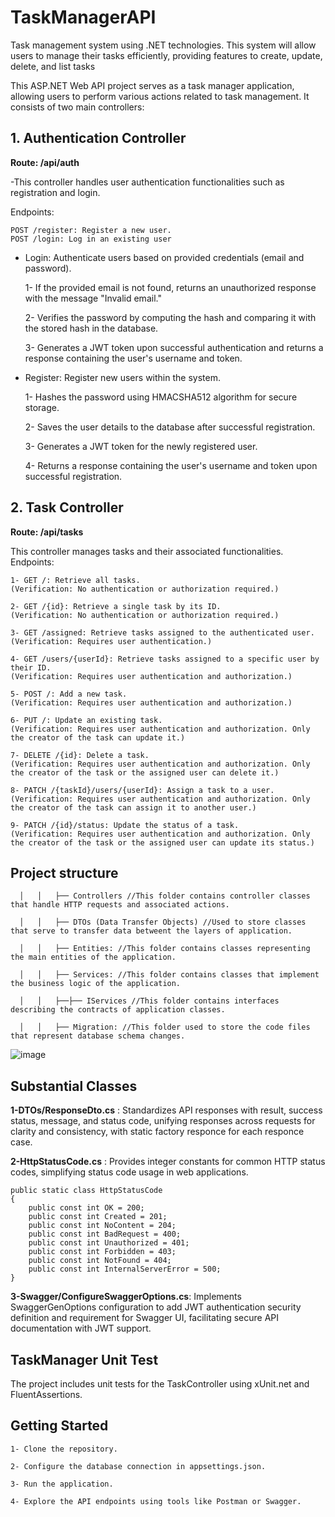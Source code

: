 # TaskManagerAPI
Task management system using .NET technologies. This system will allow users to manage their tasks efficiently, providing features to create, update, delete, and list tasks

This ASP.NET Web API project serves as a task manager application, allowing users to perform various actions related to task management. It consists of two main controllers:

## 1. Authentication Controller
**Route: /api/auth**

-This controller handles user authentication functionalities such as registration and login.

Endpoints:

	POST /register: Register a new user.
	POST /login: Log in an existing user
 
- Login: Authenticate users based on provided credentials (email and password).

 
	1- If the provided email is not found, returns an unauthorized response with the message "Invalid email."
	  
	2- Verifies the password by computing the hash and comparing it with the stored hash in the database.
	  
	3- Generates a JWT token upon successful authentication and returns a response containing the user's username and token.
  

- Register: Register new users within the system.


	1- Hashes the password using HMACSHA512 algorithm for secure storage.
	
	2- Saves the user details to the database after successful registration.
	
	3- Generates a JWT token for the newly registered user.
	
	4- Returns a response containing the user's username and token upon successful registration.

## 2. Task Controller

**Route: /api/tasks**

This controller manages tasks and their associated functionalities.
Endpoints:

	1- GET /: Retrieve all tasks. 
 	(Verification: No authentication or authorization required.)
	
	2- GET /{id}: Retrieve a single task by its ID. 
 	(Verification: No authentication or authorization required.)
	
	3- GET /assigned: Retrieve tasks assigned to the authenticated user. 
 	(Verification: Requires user authentication.)
	
	4- GET /users/{userId}: Retrieve tasks assigned to a specific user by their ID. 
 	(Verification: Requires user authentication and authorization.)
	
	5- POST /: Add a new task.
 	(Verification: Requires user authentication and authorization.)
  
	6- PUT /: Update an existing task.
	(Verification: Requires user authentication and authorization. Only the creator of the task can update it.)
 
	7- DELETE /{id}: Delete a task.
	(Verification: Requires user authentication and authorization. Only the creator of the task or the assigned user can delete it.)
 
	8- PATCH /{taskId}/users/{userId}: Assign a task to a user.
 	(Verification: Requires user authentication and authorization. Only the creator of the task can assign it to another user.)
	
	9- PATCH /{id}/status: Update the status of a task.
 	(Verification: Requires user authentication and authorization. Only the creator of the task or the assigned user can update its status.)


## Project structure

      
      │   │   ├── Controllers //This folder contains controller classes that handle HTTP requests and associated actions.
      
      │   │   ├── DTOs (Data Transfer Objects) //Used to store classes that serve to transfer data betweent the layers of application.
      
      │   │   ├── Entities: //This folder contains classes representing the main entities of the application.
      
      │   │   ├── Services: //This folder contains classes that implement the business logic of the application.
      
      │   │   ├──├── IServices //This folder contains interfaces describing the contracts of application classes.

      │   │   ├── Migration: //This folder used to store the code files that represent database schema changes.

![image](https://github.com/AbdennourHsn/TaskManager/assets/119530347/68a8de11-4d09-40bd-9a8c-b525e7df36f6)


## Substantial Classes
**1-DTOs/ResponseDto.cs** : Standardizes API responses with result, success status, message, and status code, unifying responses across requests for clarity and consistency, with static factory responce for each responce case.

**2-HttpStatusCode.cs** : Provides integer constants for common HTTP status codes, simplifying status code usage in web applications.

	public static class HttpStatusCode
	{
        public const int OK = 200;
        public const int Created = 201;
        public const int NoContent = 204;
        public const int BadRequest = 400;
        public const int Unauthorized = 401;
        public const int Forbidden = 403;
        public const int NotFound = 404;
        public const int InternalServerError = 500;
    }

**3-Swagger/ConfigureSwaggerOptions.cs**: Implements SwaggerGenOptions configuration to add JWT authentication security definition and requirement for Swagger UI, facilitating secure API documentation with JWT support.




## TaskManager Unit Test

The project includes unit tests for the TaskController using xUnit.net and FluentAssertions.


## Getting Started

	1- Clone the repository.
	
	2- Configure the database connection in appsettings.json.
	
	3- Run the application.
	
	4- Explore the API endpoints using tools like Postman or Swagger.
 

